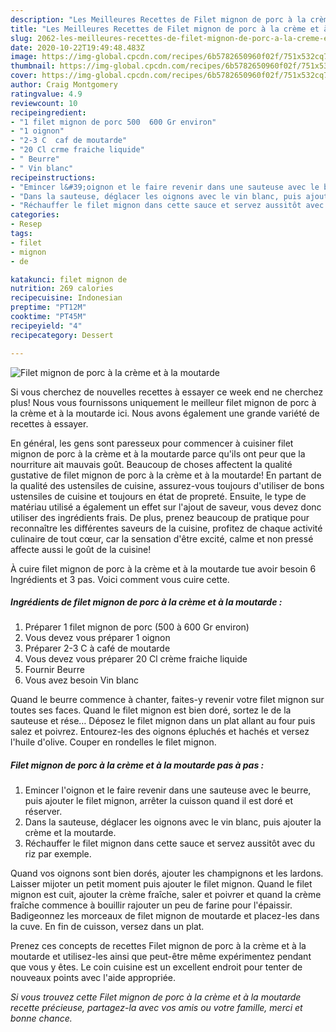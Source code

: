 ```yaml
---
description: "Les Meilleures Recettes de Filet mignon de porc à la crème et à la moutarde"
title: "Les Meilleures Recettes de Filet mignon de porc à la crème et à la moutarde"
slug: 2062-les-meilleures-recettes-de-filet-mignon-de-porc-a-la-creme-et-a-la-moutarde
date: 2020-10-22T19:49:48.483Z
image: https://img-global.cpcdn.com/recipes/6b5782650960f02f/751x532cq70/filet-mignon-de-porc-a-la-creme-et-a-la-moutarde-photo-principale-de-la-recette.jpg
thumbnail: https://img-global.cpcdn.com/recipes/6b5782650960f02f/751x532cq70/filet-mignon-de-porc-a-la-creme-et-a-la-moutarde-photo-principale-de-la-recette.jpg
cover: https://img-global.cpcdn.com/recipes/6b5782650960f02f/751x532cq70/filet-mignon-de-porc-a-la-creme-et-a-la-moutarde-photo-principale-de-la-recette.jpg
author: Craig Montgomery
ratingvalue: 4.9
reviewcount: 10
recipeingredient:
- "1 filet mignon de porc 500  600 Gr environ"
- "1 oignon"
- "2-3 C  caf de moutarde"
- "20 Cl crme fraiche liquide"
- " Beurre"
- " Vin blanc"
recipeinstructions:
- "Emincer l&#39;oignon et le faire revenir dans une sauteuse avec le beurre, puis ajouter le filet mignon, arrêter la cuisson quand il est doré et réserver."
- "Dans la sauteuse, déglacer les oignons avec le vin blanc, puis ajouter la crème et la moutarde."
- "Réchauffer le filet mignon dans cette sauce et servez aussitôt avec du riz par exemple."
categories:
- Resep
tags:
- filet
- mignon
- de

katakunci: filet mignon de 
nutrition: 269 calories
recipecuisine: Indonesian
preptime: "PT12M"
cooktime: "PT45M"
recipeyield: "4"
recipecategory: Dessert

---
```



![Filet mignon de porc à la crème et à la moutarde](https://img-global.cpcdn.com/recipes/6b5782650960f02f/751x532cq70/filet-mignon-de-porc-a-la-creme-et-a-la-moutarde-photo-principale-de-la-recette.jpg)

Si vous cherchez de nouvelles recettes à essayer ce week end ne cherchez plus! Nous vous fournissons uniquement le meilleur filet mignon de porc à la crème et à la moutarde ici. Nous avons également une grande variété de recettes à essayer.

En général, les gens sont paresseux pour commencer à cuisiner filet mignon de porc à la crème et à la moutarde parce qu'ils ont peur que la nourriture ait mauvais goût. Beaucoup de choses affectent la qualité gustative de filet mignon de porc à la crème et à la moutarde! En partant de la qualité des ustensiles de cuisine, assurez-vous toujours d'utiliser de bons ustensiles de cuisine et toujours en état de propreté. Ensuite, le type de matériau utilisé a également un effet sur l'ajout de saveur, vous devez donc utiliser des ingrédients frais. De plus, prenez beaucoup de pratique pour reconnaître les différentes saveurs de la cuisine, profitez de chaque activité culinaire de tout cœur, car la sensation d'être excité, calme et non pressé affecte aussi le goût de la cuisine!

<!--inarticleads1-->

À cuire filet mignon de porc à la crème et à la moutarde tue avoir besoin 6 Ingrédients et 3 pas. Voici comment vous cuire cette.

##### Ingrédients de filet mignon de porc à la crème et à la moutarde :

1. Préparer 1 filet mignon de porc (500 à 600 Gr environ)
1. Vous devez vous préparer 1 oignon
1. Préparer 2-3 C à café de moutarde
1. Vous devez vous préparer 20 Cl crème fraiche liquide
1. Fournir  Beurre
1. Vous avez besoin  Vin blanc


Quand le beurre commence à chanter, faites-y revenir votre filet mignon sur toutes ses faces. Quand le filet mignon est bien doré, sortez le de la sauteuse et rése… Déposez le filet mignon dans un plat allant au four puis salez et poivrez. Entourez-les des oignons épluchés et hachés et versez l&#39;huile d&#39;olive. Couper en rondelles le filet mignon. 

<!--inarticleads2-->

##### Filet mignon de porc à la crème et à la moutarde pas à pas :

1. Emincer l&#39;oignon et le faire revenir dans une sauteuse avec le beurre, puis ajouter le filet mignon, arrêter la cuisson quand il est doré et réserver.
1. Dans la sauteuse, déglacer les oignons avec le vin blanc, puis ajouter la crème et la moutarde.
1. Réchauffer le filet mignon dans cette sauce et servez aussitôt avec du riz par exemple.


Quand vos oignons sont bien dorés, ajouter les champignons et les lardons. Laisser mijoter un petit moment puis ajouter le filet mignon. Quand le filet mignon est cuit, ajouter la crème fraîche, saler et poivrer et quand la crème fraîche commence à bouillir rajouter un peu de farine pour l&#39;épaissir. Badigeonnez les morceaux de filet mignon de moutarde et placez-les dans la cuve. En fin de cuisson, versez dans un plat. 

<!--inarticleads1-->

<p>
Prenez ces concepts de recettes Filet mignon de porc à la crème et à la moutarde et utilisez-les ainsi que peut-être même expérimentez pendant que vous y êtes. Le coin cuisine est un excellent endroit pour tenter de nouveaux points avec l'aide appropriée.
</p>

<p>
<i>Si vous trouvez cette Filet mignon de porc à la crème et à la moutarde recette précieuse, partagez-la avec vos amis ou votre famille, merci et bonne chance.</i>
</p>
